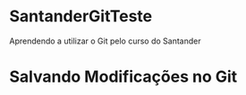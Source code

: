 # SantanderGitTeste
Aprendendo a utilizar o Git pelo curso do Santander

# Salvando Modificações no Git


